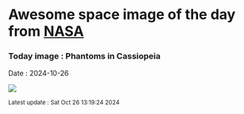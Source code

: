 
# Awesome space image of the day from [NASA](https://api.nasa.gov/)

### Today image : Phantoms in Cassiopeia
Date : 2024-10-26

![](https://apod.nasa.gov/apod/image/2410/IC63_1024.jpg)

<small>Latest update : Sat Oct 26 13:19:24 2024</small>
        